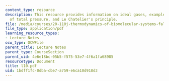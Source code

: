 ```yaml
---
content_type: resource
description: This resource provides information on ideal gases, example of effect
  of total pressure, and Le Chatelier's principle.
file: /media/courses/20-110j-thermodynamics-of-biomolecular-systems-fall-2005/1bdff1fc0dbacbe7a759e6ca10d918d3_l10.pdf
file_type: application/pdf
learning_resource_types:
- Lecture Notes
ocw_type: OCWFile
parent_title: Lecture Notes
parent_type: CourseSection
parent_uid: 4e6e18bc-05b5-f575-53e7-4f6a1fa68985
resourcetype: Document
title: l10.pdf
uid: 1bdff1fc-0dba-cbe7-a759-e6ca10d918d3
---
```

